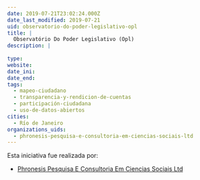 ```yaml
---
date: 2019-07-21T23:02:24.000Z
date_last_modified: 2019-07-21
uid: observatorio-do-poder-legislativo-opl
title: |
  Observatório Do Poder Legislativo (Opl)
description: |
  
type: 
website: 
date_ini: 
date_end: 
tags:
  - mapeo-ciudadano
  - transparencia-y-rendicion-de-cuentas
  - participación-ciudadana
  - uso-de-datos-abiertos
cities: 
  - Río de Janeiro
organizations_uids:
  - phronesis-pesquisa-e-consultoria-em-ciencias-sociais-ltd
---
```


Esta iniciativa fue realizada por:

- [Phronesis Pesquisa E Consultoria Em Ciencias Sociais Ltd](/organizaciones/phronesis-pesquisa-e-consultoria-em-ciencias-sociais-ltd)
